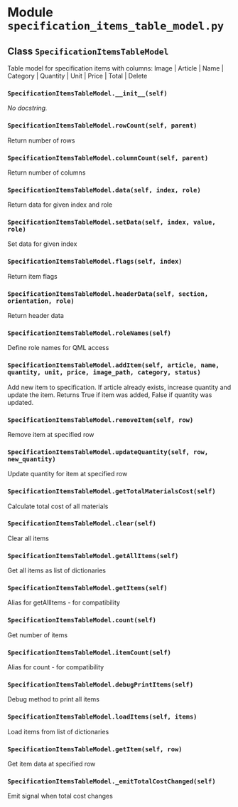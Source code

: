 # Module `specification_items_table_model.py`


## Class `SpecificationItemsTableModel`


Table model for specification items with columns:
Image | Article | Name | Category | Quantity | Unit | Price | Total | Delete


### `SpecificationItemsTableModel.__init__(self)`


_No docstring._


### `SpecificationItemsTableModel.rowCount(self, parent)`


Return number of rows


### `SpecificationItemsTableModel.columnCount(self, parent)`


Return number of columns


### `SpecificationItemsTableModel.data(self, index, role)`


Return data for given index and role


### `SpecificationItemsTableModel.setData(self, index, value, role)`


Set data for given index


### `SpecificationItemsTableModel.flags(self, index)`


Return item flags


### `SpecificationItemsTableModel.headerData(self, section, orientation, role)`


Return header data


### `SpecificationItemsTableModel.roleNames(self)`


Define role names for QML access


### `SpecificationItemsTableModel.addItem(self, article, name, quantity, unit, price, image_path, category, status)`


Add new item to specification.
If article already exists, increase quantity and update the item.
Returns True if item was added, False if quantity was updated.


### `SpecificationItemsTableModel.removeItem(self, row)`


Remove item at specified row


### `SpecificationItemsTableModel.updateQuantity(self, row, new_quantity)`


Update quantity for item at specified row


### `SpecificationItemsTableModel.getTotalMaterialsCost(self)`


Calculate total cost of all materials


### `SpecificationItemsTableModel.clear(self)`


Clear all items


### `SpecificationItemsTableModel.getAllItems(self)`


Get all items as list of dictionaries


### `SpecificationItemsTableModel.getItems(self)`


Alias for getAllItems - for compatibility


### `SpecificationItemsTableModel.count(self)`


Get number of items


### `SpecificationItemsTableModel.itemCount(self)`


Alias for count - for compatibility


### `SpecificationItemsTableModel.debugPrintItems(self)`


Debug method to print all items


### `SpecificationItemsTableModel.loadItems(self, items)`


Load items from list of dictionaries


### `SpecificationItemsTableModel.getItem(self, row)`


Get item data at specified row


### `SpecificationItemsTableModel._emitTotalCostChanged(self)`


Emit signal when total cost changes

